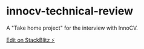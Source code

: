 # innocv-technical-review

A "Take home project" for the interview with InnoCV.

[Edit on StackBlitz ⚡️](https://stackblitz.com/edit/innocv-tecnical-review)